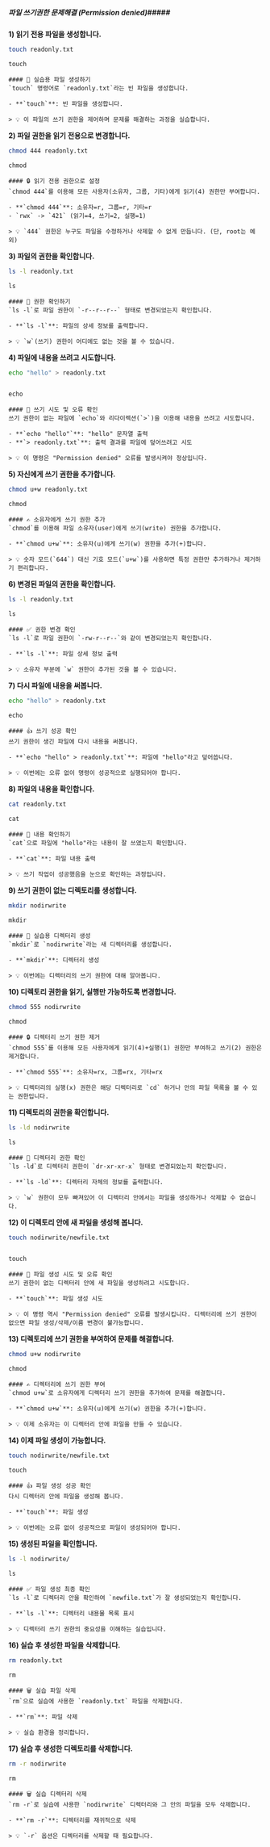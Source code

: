 ##### 파일 쓰기권한 문제해결 (Permission denied)#####

**1) 읽기 전용 파일을 생성합니다.**
```bash
touch readonly.txt
```
```tech
touch
```

```desc
#### 📄 실습용 파일 생성하기
`touch` 명령어로 `readonly.txt`라는 빈 파일을 생성합니다.

- **`touch`**: 빈 파일을 생성합니다.

> 💡 이 파일의 쓰기 권한을 제어하며 문제를 해결하는 과정을 실습합니다.
```

**2) 파일 권한을 읽기 전용으로 변경합니다.**
```bash
chmod 444 readonly.txt
```
```tech
chmod
```

```desc
#### 🔒 읽기 전용 권한으로 설정
`chmod 444`를 이용해 모든 사용자(소유자, 그룹, 기타)에게 읽기(4) 권한만 부여합니다.

- **`chmod 444`**: 소유자=r, 그룹=r, 기타=r
- `rwx` -> `421` (읽기=4, 쓰기=2, 실행=1)

> 💡 `444` 권한은 누구도 파일을 수정하거나 삭제할 수 없게 만듭니다. (단, root는 예외)
```

**3) 파일의 권한을 확인합니다.**
```bash
ls -l readonly.txt
```
```tech
ls
```

```desc
#### 👀 권한 확인하기
`ls -l`로 파일 권한이 `-r--r--r--` 형태로 변경되었는지 확인합니다.

- **`ls -l`**: 파일의 상세 정보를 출력합니다.

> 💡 `w`(쓰기) 권한이 어디에도 없는 것을 볼 수 있습니다.
```

**4) 파일에 내용을 쓰려고 시도합니다.**
```bash
echo "hello" > readonly.txt
```
```fail-pass
```
```tech
echo
```

```desc
#### 🚫 쓰기 시도 및 오류 확인
쓰기 권한이 없는 파일에 `echo`와 리다이렉션(`>`)을 이용해 내용을 쓰려고 시도합니다.

- **`echo "hello"`**: "hello" 문자열 출력
- **`> readonly.txt`**: 출력 결과를 파일에 덮어쓰려고 시도

> 💡 이 명령은 "Permission denied" 오류를 발생시켜야 정상입니다.
```

**5) 자신에게 쓰기 권한을 추가합니다.**
```bash
chmod u+w readonly.txt
```
```tech
chmod
```

```desc
#### ✍️ 소유자에게 쓰기 권한 추가
`chmod`를 이용해 파일 소유자(user)에게 쓰기(write) 권한을 추가합니다.

- **`chmod u+w`**: 소유자(u)에게 쓰기(w) 권한을 추가(+)합니다.

> 💡 숫자 모드(`644`) 대신 기호 모드(`u+w`)를 사용하면 특정 권한만 추가하거나 제거하기 편리합니다.
```

**6) 변경된 파일의 권한을 확인합니다.**
```bash
ls -l readonly.txt
```
```tech
ls
```

```desc
#### ✅ 권한 변경 확인
`ls -l`로 파일 권한이 `-rw-r--r--`와 같이 변경되었는지 확인합니다.

- **`ls -l`**: 파일 상세 정보 출력

> 💡 소유자 부분에 `w` 권한이 추가된 것을 볼 수 있습니다.
```

**7) 다시 파일에 내용을 써봅니다.**
```bash
echo "hello" > readonly.txt
```
```tech
echo
```

```desc
#### 👍 쓰기 성공 확인
쓰기 권한이 생긴 파일에 다시 내용을 써봅니다.

- **`echo "hello" > readonly.txt`**: 파일에 "hello"라고 덮어씁니다.

> 💡 이번에는 오류 없이 명령이 성공적으로 실행되어야 합니다.
```

**8) 파일의 내용을 확인합니다.**
```bash
cat readonly.txt
```
```tech
cat
```

```desc
#### 📖 내용 확인하기
`cat`으로 파일에 "hello"라는 내용이 잘 쓰였는지 확인합니다.

- **`cat`**: 파일 내용 출력

> 💡 쓰기 작업이 성공했음을 눈으로 확인하는 과정입니다.
```

**9) 쓰기 권한이 없는 디렉토리를 생성합니다.**
```bash
mkdir nodirwrite
```
```tech
mkdir
```

```desc
#### 📁 실습용 디렉터리 생성
`mkdir`로 `nodirwrite`라는 새 디렉터리를 생성합니다.

- **`mkdir`**: 디렉터리 생성

> 💡 이번에는 디렉터리의 쓰기 권한에 대해 알아봅니다.
```

**10) 디렉토리 권한을 읽기, 실행만 가능하도록 변경합니다.**
```bash
chmod 555 nodirwrite
```
```tech
chmod
```

```desc
#### 🔒 디렉터리 쓰기 권한 제거
`chmod 555`를 이용해 모든 사용자에게 읽기(4)+실행(1) 권한만 부여하고 쓰기(2) 권한은 제거합니다.

- **`chmod 555`**: 소유자=rx, 그룹=rx, 기타=rx

> 💡 디렉터리의 실행(x) 권한은 해당 디렉터리로 `cd` 하거나 안의 파일 목록을 볼 수 있는 권한입니다.
```

**11) 디렉토리의 권한을 확인합니다.**
```bash
ls -ld nodirwrite
```
```tech
ls
```

```desc
#### 👀 디렉터리 권한 확인
`ls -ld`로 디렉터리 권한이 `dr-xr-xr-x` 형태로 변경되었는지 확인합니다.

- **`ls -ld`**: 디렉터리 자체의 정보를 출력합니다.

> 💡 `w` 권한이 모두 빠져있어 이 디렉터리 안에서는 파일을 생성하거나 삭제할 수 없습니다.
```

**12) 이 디렉토리 안에 새 파일을 생성해 봅니다.**
```bash
touch nodirwrite/newfile.txt
```
```fail-pass
```
```tech
touch
```

```desc
#### 🚫 파일 생성 시도 및 오류 확인
쓰기 권한이 없는 디렉터리 안에 새 파일을 생성하려고 시도합니다.

- **`touch`**: 파일 생성 시도

> 💡 이 명령 역시 "Permission denied" 오류를 발생시킵니다. 디렉터리에 쓰기 권한이 없으면 파일 생성/삭제/이름 변경이 불가능합니다.
```

**13) 디렉토리에 쓰기 권한을 부여하여 문제를 해결합니다.**
```bash
chmod u+w nodirwrite
```
```tech
chmod
```

```desc
#### ✍️ 디렉터리에 쓰기 권한 부여
`chmod u+w`로 소유자에게 디렉터리 쓰기 권한을 추가하여 문제를 해결합니다.

- **`chmod u+w`**: 소유자(u)에게 쓰기(w) 권한을 추가(+)합니다.

> 💡 이제 소유자는 이 디렉터리 안에 파일을 만들 수 있습니다.
```

**14) 이제 파일 생성이 가능합니다.**
```bash
touch nodirwrite/newfile.txt
```
```tech
touch
```

```desc
#### 👍 파일 생성 성공 확인
다시 디렉터리 안에 파일을 생성해 봅니다.

- **`touch`**: 파일 생성

> 💡 이번에는 오류 없이 성공적으로 파일이 생성되어야 합니다.
```

**15) 생성된 파일을 확인합니다.**
```bash
ls -l nodirwrite/
```
```tech
ls
```

```desc
#### ✅ 파일 생성 최종 확인
`ls -l`로 디렉터리 안을 확인하여 `newfile.txt`가 잘 생성되었는지 확인합니다.

- **`ls -l`**: 디렉터리 내용물 목록 표시

> 💡 디렉터리 쓰기 권한의 중요성을 이해하는 실습입니다.
```

**16) 실습 후 생성한 파일을 삭제합니다.**
```bash
rm readonly.txt
```
```tech
rm
```

```desc
#### 🗑️ 실습 파일 삭제
`rm`으로 실습에 사용한 `readonly.txt` 파일을 삭제합니다.

- **`rm`**: 파일 삭제

> 💡 실습 환경을 정리합니다.
```

**17) 실습 후 생성한 디렉토리를 삭제합니다.**
```bash
rm -r nodirwrite
```
```tech
rm
```

```desc
#### 🗑️ 실습 디렉터리 삭제
`rm -r`로 실습에 사용한 `nodirwrite` 디렉터리와 그 안의 파일을 모두 삭제합니다.

- **`rm -r`**: 디렉터리를 재귀적으로 삭제

> 💡 `-r` 옵션은 디렉터리를 삭제할 때 필요합니다.
```
